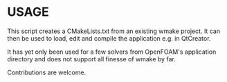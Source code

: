 USAGE
====

This script creates a CMakeLists.txt from an existing wmake project.
It can then be used to load, edit and compile the application e.g. in QtCreator.

It has yet only been used for a few solvers from OpenFOAM's application 
directory and does not support all finesse of wmake by far. 

Contributions are welcome.
